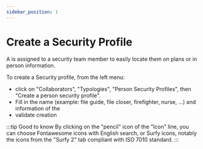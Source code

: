 ```yaml
---
sidebar_position: 1
---
```



# Create a Security Profile

A <OT code="personSecurityProfile" /> is assigned to a security team member to easily locate them on plans or in person information.

<Youtube code="NxKeIipAJfs"/>

To create a Security profile, from the left menu:

-   click on "Collaborators", "Typologies", "Person Security Profiles", then "Create a person security profile".
-   Fill in the name (example: file guide, file closer, firefighter, nurse, ...) and information of the <OT code="personSecurityProfile" />
-   validate creation

:::tip Good to know
By clicking on the "pencil" icon of the "Icon" line, you can choose Fontawesome icons with English search, or Surfy icons, notably the icons from the "Surfy 2" tab compliant with ISO 7010 standard.
:::


